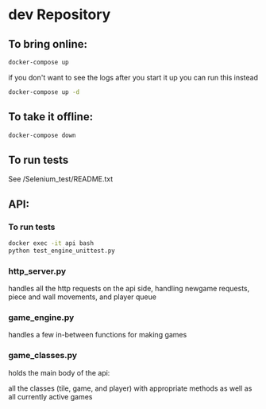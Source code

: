 # dev Repository

## To bring online:

```bash
docker-compose up
```
if you don't want to see the logs after you start it up you can run this instead
```bash
docker-compose up -d
```

## To take it offline:

```bash
docker-compose down
```

## To run tests

See /Selenium_test/README.txt

## API:

### To run tests

```bash
docker exec -it api bash
python test_engine_unittest.py
```

### http_server.py
handles all the http requests on the api side, handling newgame requests, piece and wall movements, and player queue

### game_engine.py
handles a few in-between functions for making games

### game_classes.py
holds the main body of the api:

all the classes (tile, game, and player) with appropriate methods as well as all currently active games